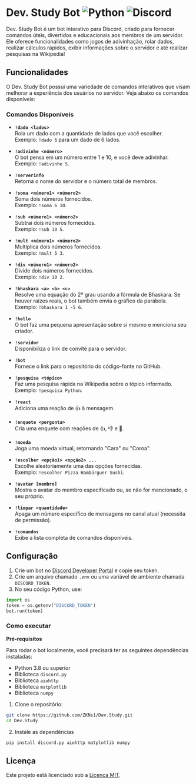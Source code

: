 # Dev. Study Bot ![Python](https://img.shields.io/badge/Python-3.8%2B-blue) ![Discord](https://img.shields.io/badge/Discord-Bot-7289DA)


Dev. Study Bot é um bot interativo para Discord, criado para fornecer comandos úteis, divertidos e educacionais aos membros de um servidor. Ele oferece funcionalidades como jogos de adivinhação, rolar dados, realizar cálculos rápidos, exibir informações sobre o servidor e até realizar pesquisas na Wikipedia!

## Funcionalidades

O Dev. Study Bot possui uma variedade de comandos interativos que visam melhorar a experiência dos usuários no servidor. Veja abaixo os comandos disponíveis:

### Comandos Disponíveis

- **`!dado <lados>`**  
  Rola um dado com a quantidade de lados que você escolher.  
  Exemplo: `!dado 6` para um dado de 6 lados.

- **`!adivinhe <número>`**  
  O bot pensa em um número entre 1 e 10, e você deve adivinhar.  
  Exemplo: `!adivinhe 5`.

- **`!serverinfo`**  
  Retorna o nome do servidor e o número total de membros.

- **`!soma <número1> <número2>`**  
  Soma dois números fornecidos.  
  Exemplo: `!soma 6 10`.

- **`!sub <número1> <número2>`**  
  Subtrai dois números fornecidos.  
  Exemplo: `!sub 10 5`.

- **`!mult <número1> <número2>`**  
  Multiplica dois números fornecidos.  
  Exemplo: `!mult 5 3`.

- **`!div <número1> <número2>`**  
  Divide dois números fornecidos.  
  Exemplo: `!div 10 2`.

- **`!bhaskara <a> <b> <c>`**  
  Resolve uma equação do 2º grau usando a fórmula de Bhaskara. Se houver raízes reais, o bot também envia o gráfico da parábola.  
  Exemplo: `!bhaskara 1 -5 6`.

- **`!hello`**  
  O bot faz uma pequena apresentação sobre si mesmo e menciona seu criador.

- **`!servidor`**  
  Disponibiliza o link de convite para o servidor.

- **`!bot`**  
  Fornece o link para o repositório do código-fonte no GitHub.

- **`!pesquisa <tópico>`**  
  Faz uma pesquisa rápida na Wikipedia sobre o tópico informado.  
  Exemplo: `!pesquisa Python`.

- **`!react`**  
  Adiciona uma reação de 👍 à mensagem.

- **`!enquete <pergunta>`**  
  Cria uma enquete com reações de 👍, 👎 e 🤷.

- **`!moeda`**  
  Joga uma moeda virtual, retornando "Cara" ou "Coroa".

- **`!escolher <opção1> <opção2> ...`**  
  Escolhe aleatoriamente uma das opções fornecidas.  
  Exemplo: `!escolher Pizza Hambúrguer Sushi`.

- **`!avatar [membro]`**  
  Mostra o avatar do membro especificado ou, se não for mencionado, o seu próprio.

- **`!limpar <quantidade>`**  
  Apaga um número específico de mensagens no canal atual (necessita de permissão).

- **`!comandos`**  
  Exibe a lista completa de comandos disponíveis.


## Configuração

1. Crie um bot no [Discord Developer Portal](https://discord.com/developers/applications) e copie seu token.
2. Crie um arquivo chamado `.env` ou uma variável de ambiente chamada `DISCORD_TOKEN`.
3. No seu código Python, use:

```python
import os
token = os.getenv("DISCORD_TOKEN")
bot.run(token)
```

### Como executar

**Pré-requisitos**

Para rodar o bot localmente, você precisará ter as seguintes dependências instaladas:

- Python 3.8 ou superior
- Biblioteca `discord.py`
- Biblioteca `aiohttp`
- Biblioteca `matplotlib`
- Biblioteca `numpy`

1. Clone o repositório:
```bash
git clone https://github.com/ZKNs1/Dev.Study.git
cd Dev.Study
```
2. Instale as dependências
```bash
pip install discord.py aiohttp matplotlib numpy
```
## Licença

Este projeto está licenciado sob a [Licença MIT](LICENSE).
